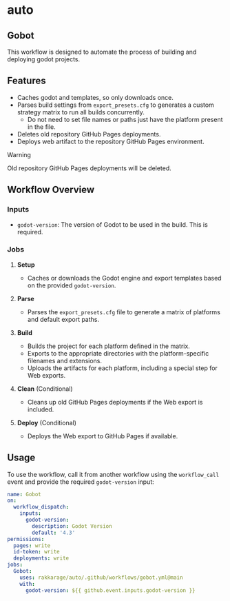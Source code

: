 # auto

## Gobot

This workflow is designed to automate the process of building and deploying godot projects.

## Features

- Caches godot and templates, so only downloads once.
- Parses build settings from `export_presets.cfg` to generates a custom strategy matrix to run all builds concurrently.
  - Do not need to set file names or paths just have the platform present in the file.
- Deletes old repository GitHub Pages deployments.
- Deploys web artifact to the repository GitHub Pages environment.

> [!WARNING]
> Old repository GitHub Pages deployments will be deleted.

## Workflow Overview

### Inputs

- `godot-version`: The version of Godot to be used in the build. This is required.

### Jobs

1. **Setup**
   - Caches or downloads the Godot engine and export templates based on the provided `godot-version`.

2. **Parse**
   - Parses the `export_presets.cfg` file to generate a matrix of platforms and default export paths.

3. **Build**
   - Builds the project for each platform defined in the matrix.
   - Exports to the appropriate directories with the platform-specific filenames and extensions.
   - Uploads the artifacts for each platform, including a special step for Web exports.

4. **Clean** (Conditional)
   - Cleans up old GitHub Pages deployments if the Web export is included.

5. **Deploy** (Conditional)
   - Deploys the Web export to GitHub Pages if available.

## Usage

To use the workflow, call it from another workflow using the `workflow_call` event and provide the required `godot-version` input:

```yaml
name: Gobot
on:
  workflow_dispatch:
    inputs:
      godot-version:
        description: Godot Version
        default: '4.3'
permissions:
  pages: write
  id-token: write
  deployments: write
jobs:
  Gobot:
    uses: rakkarage/auto/.github/workflows/gobot.yml@main
    with:
      godot-version: ${{ github.event.inputs.godot-version }}
```
